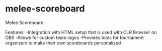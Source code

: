 # melee-scoreboard
Melee Scoreboard

Features:
-Integration with HTML setup that is used with CLR Browser on OBS
-Allows for custom team logos
-Provides tools for tournament organizers to make their own scoreboards personalized